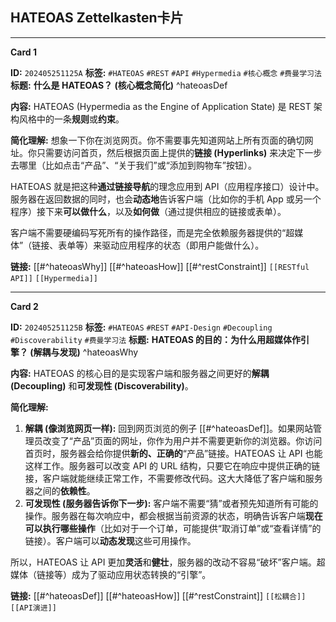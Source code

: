 ## HATEOAS Zettelkasten卡片
---

**Card 1**

**ID:** `202405251125A`
**标签:** `#HATEOAS` `#REST` `#API` `#Hypermedia` `#核心概念` `#费曼学习法`
**标题:** **什么是 HATEOAS？ (核心概念简化)** ^hateoasDef

**内容:**
HATEOAS (Hypermedia as the Engine of Application State) 是 REST 架构风格中的一条**规则**或**约束**。

**简化理解:** 想象一下你在浏览网页。你不需要事先知道网站上所有页面的确切网址。你只需要访问首页，然后根据页面上提供的**链接 (Hyperlinks)** 来决定下一步去哪里（比如点击“产品”、“关于我们”或“添加到购物车”按钮）。

HATEOAS 就是把这种**通过链接导航**的理念应用到 API（应用程序接口）设计中。服务器在返回数据的同时，也会**动态地**告诉客户端（比如你的手机 App 或另一个程序）接下来**可以做什么**，以及**如何做**（通过提供相应的链接或表单）。

客户端不需要硬编码写死所有的操作路径，而是完全依赖服务器提供的“超媒体”（链接、表单等）来驱动应用程序的状态（即用户能做什么）。

**链接:** [[#^hateoasWhy]] [[#^hateoasHow]] [[#^restConstraint]] `[[RESTful API]]` `[[Hypermedia]]`

---

**Card 2**

**ID:** `202405251125B`
**标签:** `#HATEOAS` `#REST` `#API-Design` `#Decoupling` `#Discoverability` `#费曼学习法`
**标题:** **HATEOAS 的目的：为什么用超媒体作引擎？ (解耦与发现)** ^hateoasWhy

**内容:**
HATEOAS 的核心目的是实现客户端和服务器之间更好的**解耦 (Decoupling)** 和**可发现性 (Discoverability)**。

**简化理解:**
1.  **解耦 (像浏览网页一样):** 回到网页浏览的例子 [[#^hateoasDef]]。如果网站管理员改变了“产品”页面的网址，你作为用户并不需要更新你的浏览器。你访问首页时，服务器会给你提供**新的、正确的**“产品”链接。HATEOAS 让 API 也能这样工作。服务器可以改变 API 的 URL 结构，只要它在响应中提供正确的链接，客户端就能继续正常工作，不需要修改代码。这大大降低了客户端和服务器之间的**依赖性**。
2.  **可发现性 (服务器告诉你下一步):** 客户端不需要“猜”或者预先知道所有可能的操作。服务器在每次响应中，都会根据当前资源的状态，明确告诉客户端**现在可以执行哪些操作**（比如对于一个订单，可能提供“取消订单”或“查看详情”的链接）。客户端可以**动态发现**这些可用操作。

所以，HATEOAS 让 API 更加**灵活**和**健壮**，服务器的改动不容易“破坏”客户端。超媒体（链接等）成为了驱动应用状态转换的“引擎”。

**链接:** [[#^hateoasDef]] [[#^hateoasHow]] [[#^restConstraint]] `[[松耦合]]` `[[API演进]]`
